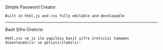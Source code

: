 

Simple Password Creator

    Built in html,js and css fully editable and developable

______________________________________________________________

  Basit Şifre Üreticisi

    Html,css ve js ile yapılmış basit şifre üreticisi tamamen düzenlenebilir ve geliştirilebilir.
